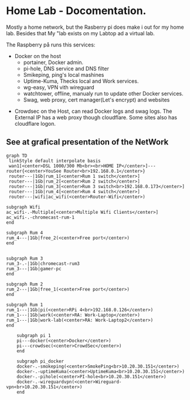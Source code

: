 # Home Lab - Docomentation. 

Mostly a home network, but the Rasberry pi does make i out for my home lab. 
Besides that My "lab exists on my Labtop ad a virtual lab. 

The Raspberry på runs this services:
* Docker on the host
  * portainer, Docker admin.
  * pi-hole, DNS service and DNS filter
  * Smikeping, ping's local mashines
  * Uptime-Kuma, Thecks local and Work services. 
  * wg-easy, VPN vith wireguard
  * watchtower, offline, manualy run to update other Docker services. 
  * Swag, web proxy, cert manager(Let's encrypt) and websites
- Crowdsec on the Host, can read Docker logs and swag logs. 
The External IP has a web proxy though cloudflare. 
Some sites also has cloudflare logon. 


## See at grafical presentation of the NetWork
```mermaid
graph TD
 linkStyle default interpolate basis
 wan1[<center>DSL 1000/300 Mb<br><br>HOME IP</center>]---router{<center>YouSee Router<br>192.168.0.1</center>}
 router---|1Gb|rum_1[<center>Rum 1 switch</center>]
 router---|1Gb|rum_2[<center>Rum 2 switch</center>]
 router---|1Gb|rum_3[<center>Rum 3 switch<br>192.168.0.173</center>]
 router---|1Gb|rum_4[<center>Rum 4 switch</center>]
 router---|wifi|ac_wifi(<center>Router-Wifi</center>)

subgraph Wifi
ac_wifi-.-Multiple[<center>Multiple Wifi Clients</center>]
ac_wifi-.-chromecast-rum-1
end

subgraph Rum 4
rum_4---|1Gb|free_2(<center>Free port</center>)
end


subgraph Rum 3
rum_3-.-|1Gb|chromecast-rum3
rum_3---|1Gb|gamer-pc
end

subgraph Rum 2
rum_2---|1Gb|free_1(<center>Free port</center>)
end

subgraph Rum 1
rum_1---|1Gb|pi(<center>RPi 4<br>192.168.0.126</center>)
rum_1---|1Gb|work(<center>RA: Work-Laptop</center>)
rum_1---|1Gb|work-lab(<center>RA: Work-Laptop2</center>)
end

    subgraph pi 1
    pi---docker(<center>Docker</center>)
    pi---crowdsec(<center>CrowdSec</center>)
    end

    subgraph pi_docker
    docker-.-smokeping(<center>SmokePing<br>10.20.30.151</center>)
    docker-.-uptimeKuma(<center>UptimeKuma<br>10.20.30.151</center>)
    docker-.-pihole(<center>PI-hole<br>10.20.30.151</center>)
    docker-.-wireguardvpn(<center>Wireguard-vpn<br>10.20.30.151</center>)
    end


```